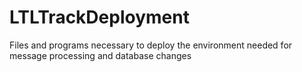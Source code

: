 # LTLTrackDeployment
Files and programs necessary to deploy the environment needed for message processing and database changes
